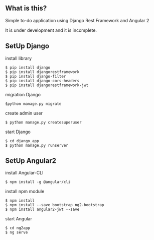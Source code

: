 ## What is this?
Simple to-do application using Django Rest Framework and Angular 2

It is under development and it is incomplete.

## SetUp Django

install library
```
$ pip install django
$ pip install djangorestframework
$ pip install django-filter
$ pip install django-cors-headers
$ pip install djangorestframework-jwt
```

migration Django
```
$python manage.py migrate
```

create admin user
```
$ python manage.py createsuperuser
```

start Django
```
$ cd django_app
$ python manage.py runserver
```

## SetUp Angular2

install Angular-CLI
```
$ npm install -g @angular/cli
```

install npm module
```
$ npm install
$ npm install --save bootstrap ng2-bootstrap
$ npm install angular2-jwt --save
```

start Angular
```
$ cd ng2app
$ ng serve
```

